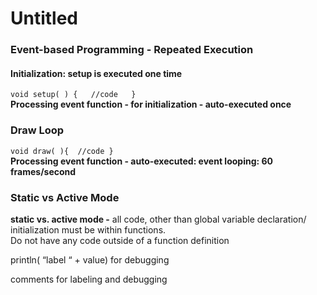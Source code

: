 # Untitled

### Event-based Programming - Repeated Execution

#### Initialization: setup is executed one time

`void setup( ) {   //code   }`     
 **Processing event function - for initialization - auto-executed once**

### Draw Loop

`void draw( ){  //code }`      
 **Processing event function - auto-executed: event looping: 60 frames/second**

### Static vs Active Mode

**static vs. active mode -** all code, other than global variable declaration/ initialization must be within functions.  
Do not have any code outside of a function definition

println\( “label “ + value\)  for debugging

comments for labeling and debugging

